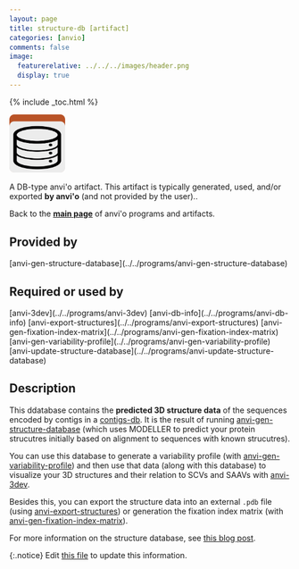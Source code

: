 ```yaml
---
layout: page
title: structure-db [artifact]
categories: [anvio]
comments: false
image:
  featurerelative: ../../../images/header.png
  display: true
---
```



{% include _toc.html %}


<img src="../../images/icons/DB.png" alt="DB" style="width:100px; border:none" />

A DB-type anvi'o artifact. This artifact is typically generated, used, and/or exported **by anvi'o** (and not provided by the user)..

Back to the **[main page](../../)** of anvi'o programs and artifacts.

## Provided by


<p style="text-align: left" markdown="1"><span class="artifact-p">[anvi-gen-structure-database](../../programs/anvi-gen-structure-database)</span></p>


## Required or used by


<p style="text-align: left" markdown="1"><span class="artifact-r">[anvi-3dev](../../programs/anvi-3dev)</span> <span class="artifact-r">[anvi-db-info](../../programs/anvi-db-info)</span> <span class="artifact-r">[anvi-export-structures](../../programs/anvi-export-structures)</span> <span class="artifact-r">[anvi-gen-fixation-index-matrix](../../programs/anvi-gen-fixation-index-matrix)</span> <span class="artifact-r">[anvi-gen-variability-profile](../../programs/anvi-gen-variability-profile)</span> <span class="artifact-r">[anvi-update-structure-database](../../programs/anvi-update-structure-database)</span></p>


## Description

This ddatabase contains the **predicted 3D structure data** of the sequences encoded by contigs in a <span class="artifact-n">[contigs-db](/software/anvio/help/artifacts/contigs-db)</span>. It is the result of running <span class="artifact-n">[anvi-gen-structure-database](/software/anvio/help/programs/anvi-gen-structure-database)</span> (which uses MODELLER to predict your protein strucutres initially based on alignment to sequences with known strucutres). 

You can use this database to generate a variability profile (with <span class="artifact-n">[anvi-gen-variability-profile](/software/anvio/help/programs/anvi-gen-variability-profile)</span>) and then use that data (along with this database) to visualize your 3D structures and their relation to SCVs and SAAVs with <span class="artifact-n">[anvi-3dev](/software/anvio/help/programs/anvi-3dev)</span>. 

Besides this, you can export the structure data into an external `.pdb` file (using <span class="artifact-n">[anvi-export-structures](/software/anvio/help/programs/anvi-export-structures)</span>) or generation the fixation index matrix (with <span class="artifact-n">[anvi-gen-fixation-index-matrix](/software/anvio/help/programs/anvi-gen-fixation-index-matrix)</span>). 

For more information on the structure database, see [this blog post](http://merenlab.org/2018/09/04/getting-started-with-anvi-3dev/#the-structure-database). 



{:.notice}
Edit [this file](https://github.com/merenlab/anvio/tree/master/anvio/docs/artifacts/structure-db.md) to update this information.


